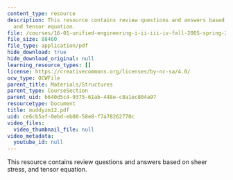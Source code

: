 ```yaml
---
content_type: resource
description: This resource contains review questions and answers based on sheer stress,
  and tensor equation.
file: /courses/16-01-unified-engineering-i-ii-iii-iv-fall-2005-spring-2006/ce6cb5af0ebdeb0058e8f7a78262770c_muddyzm12.pdf
file_size: 88460
file_type: application/pdf
hide_download: true
hide_download_original: null
learning_resource_types: []
license: https://creativecommons.org/licenses/by-nc-sa/4.0/
ocw_type: OCWFile
parent_title: Materials/Structures
parent_type: CourseSection
parent_uid: b640d5c4-9375-61ab-448e-c8a1ec804a97
resourcetype: Document
title: muddyzm12.pdf
uid: ce6cb5af-0ebd-eb00-58e8-f7a78262770c
video_files:
  video_thumbnail_file: null
video_metadata:
  youtube_id: null
---
```

This resource contains review questions and answers based on sheer stress, and tensor equation.